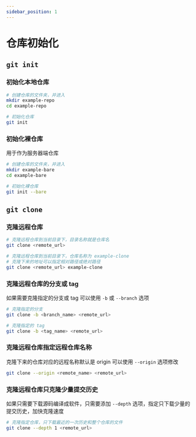 ```yaml
---
sidebar_position: 1
---
```


# 仓库初始化

## `git init`

### 初始化本地仓库

```bash
# 创建仓库的文件夹，并进入
mkdir example-repo
cd example-repo

# 初始化仓库
git init
```

### 初始化裸仓库

用于作为服务器端仓库

```bash
# 创建仓库的文件夹，并进入
mkdir example-bare
cd example-bare

# 初始化裸仓库
git init --bare
```

## `git clone`

### 克隆远程仓库

```bash
# 克隆远程仓库到当前目录下，目录名称就是仓库名
git clone <remote_url>

# 克隆远程仓库到当前目录下，仓库名称为 example-clone
# 克隆下来的地址可以指定相对路径或绝对路径
git clone <remote_url> example-clone
```

### 克隆远程仓库的分支或 tag

如果需要克隆指定的分支或 tag 可以使用 `-b` 或 `--branch` 选项

```bash
# 克隆指定的分支
git clone -b <branch_name> <remote_url>

# 克隆指定的 tag
git clone -b <tag_name> <remote_url>
```

### 克隆远程仓库指定远程仓库名称

克隆下来的仓库对应的远程名称默认是 origin 可以使用 `--origin` 选项修改

```bash
git clone --origin <remote_name> <remote_url>
```

### 克隆远程仓库只克隆少量提交历史

如果只需要下载源码编译成软件，只需要添加 `--depth` 选项，指定只下载少量的提交历史，加快克隆速度

```bash
# 克隆指定仓库，只下载最近的一次历史和整个仓库的文件
git clone --depth 1 <remote_url>
```


